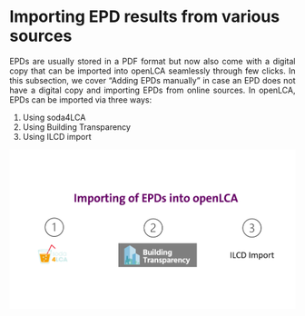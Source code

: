 # Importing EPD results from various sources

<div style='text-align: justify;'>

EPDs are usually stored in a PDF format but now also come with a digital copy that can be imported into openLCA seamlessly through few clicks. In this subsection, we cover “Adding EPDs manually” in case an EPD does not have a digital copy and importing EPDs from online sources. In openLCA, EPDs can be imported via three ways:

1. Using soda4LCA
2. Using Building Transparency
3. Using ILCD import


![](../media/import_EPD_overview.png)

</div>


